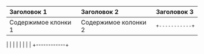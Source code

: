 |Заголовок 1|Заголовок 2|Заголовок 3|
|:----------|:-----------|:----------|
|Содержимое клонки 1| Содержимое колонки 2| <pre>+-----------+
\|            \|
\|            \|
\|            \|
\|            \|
+------------+</pre>
